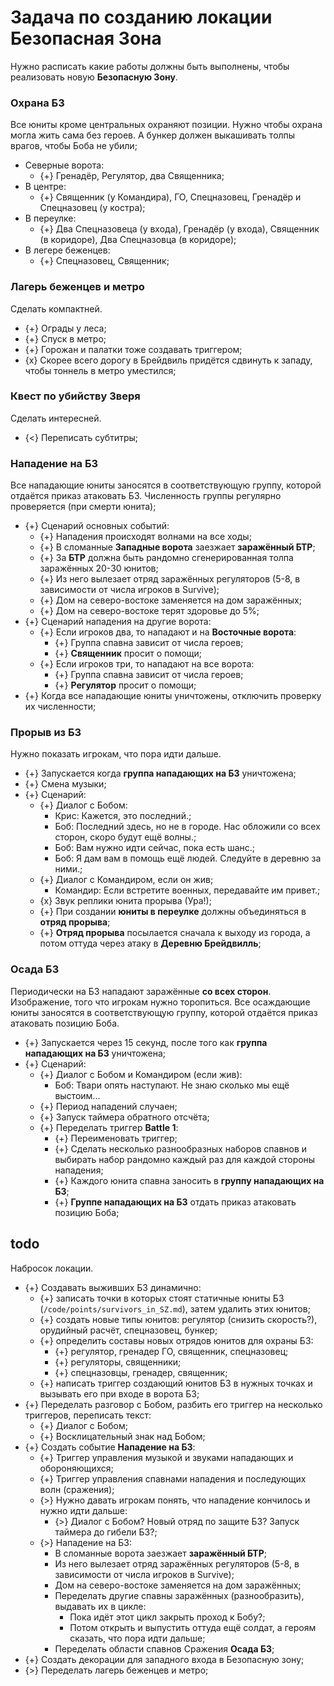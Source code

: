 # Задача по созданию локации Безопасная Зона

Нужно расписать какие работы должны быть выполнены, чтобы реализовать новую **Безопасную Зону**.

### Охрана БЗ
Все юниты кроме центральных охраняют позиции. Нужно чтобы охрана могла жить сама без героев. А бункер должен выкашивать толпы врагов, чтобы Боба не убили;

* Северные ворота:
   * {+} Гренадёр, Регулятор, два Священника;
* В центре:
   * {+} Священник (у Командира), ГО, Спецназовец, Гренадёр и Спецназовец (у костра);
* В переулке:
   * {+} Два Спецназовеца (у входа), Гренадёр (у входа), Священник (в коридоре), Два Спецназовца (в коридоре);
* В легере беженцев:
   * {+} Спецназовец, Священник;

### Лагерь беженцев и метро
Сделать компактней.

* {+} Ограды у леса;
* {+} Спуск в метро;
* {+} Горожан и палатки тоже создавать триггером;
* {x} Скорее всего дорогу в Брейдвиль придётся сдвинуть к западу, чтобы тоннель в метро уместился;

### Квест по убийству Зверя
Сделать интересней.

* {<} Переписать субтитры;

### Нападение на БЗ
Все нападающие юниты заносятся в соответствующую группу, которой отдаётся приказ атаковать БЗ. Численность группы регулярно проверяется (при смерти юнита);

* {+} Сценарий основных событий:
   * {+} Нападения происходят волнами на все ходы;
   * {+} В сломанные **Западные ворота** заезжает **заражённый БТР**;
   * {+} За **БТР** должна быть рандомно сгенерированная толпа заражённых 20-30 юнитов;
   * {+} Из него вылезает отряд заражённых регуляторов (5-8, в зависимости от числа игроков в Survive);
   * {+} Дом на северо-востоке заменяется на дом заражённых;
   * {+} Дом на северо-востоке терят здоровье до 5%;
* {+} Сценарий нападения на другие ворота:
   * {+} Если игроков два, то нападают и на **Восточные ворота**:
      * {+} Группа спавна зависит от числа героев;
      * {+} **Священник** просит о помощи;
   * {+} Если игроков три, то нападают на все ворота:
      * {+} Группа спавна зависит от числа героев;
      * {+} **Регулятор** просит о помощи;
* {+} Когда все нападающие юниты уничтожены, отключить проверку их численности;

### Прорыв из БЗ
Нужно показать игрокам, что пора идти дальше.

* {+} Запускается когда **группа нападающих на БЗ** уничтожена;
* {+} Смена музыки;
* {+} Сценарий:
   * {+} Диалог с Бобом:
      * Крис: Кажется, это последний.;
      * Боб: Последний здесь, но не в городе. Нас обложили со всех сторон, скоро будут ещё волны.;
      * Боб: Вам нужно идти сейчас, пока есть шанс.;
      * Боб: Я дам вам в помощь ещё людей. Следуйте в деревню за ними.;
   * {+} Диалог с Командиром, если он жив;
      * Командир: Если встретите военных, передавайте им привет.;
   * {x} Звук реплики юнита прорыва (Ура!);
   * {+} При создании **юниты в переулке** должны объединяться в **отряд прорыва**;
   * {+} **Отряд прорыва** посылается  сначала к выходу из города, а потом оттуда через атаку в **Деревню Брейдвилль**;

### Осада БЗ
Периодически на БЗ нападают заражённые **со всех сторон**. Изображение, того что игрокам нужно торопиться.
Все осаждающие юниты заносятся в соответствующую группу, которой отдаётся приказ атаковать позицию Боба.

* {+} Запускается через 15 секунд, после того как **группа нападающих на БЗ** уничтожена;
* {+} Сценарий:
   * {+} Диалог с Бобом и Командиром (если жив):
      * Боб: Твари опять наступают. Не знаю сколько мы ещё выстоим...
   * {+} Период нападений случаен;
   * {+} Запуск таймера обратного отсчёта;
   * {+} Переделать триггер **Battle 1**:
      * {+} Переименовать триггер;
      * {+} Сделать несколько разнообразных наборов спавнов и выбирать набор рандомно каждый раз для каждой стороны нападения;
      * {+} Каждого юнита спавна заносить в **группу нападающих на БЗ**;
      * {+} **Группе нападающих на БЗ** отдать приказ атаковать позицию Боба;

## todo
Набросок локации.

* {+} Создавать выживших БЗ динамично:
   * {+} записать точки в которых стоят статичные юниты БЗ (`/code/points/survivors_in_SZ.md`), затем удалить этих юнитов;
   * {+} создать новые типы юнитов: регулятор (снизить скорость?), орудийный расчёт, спецназовец, бункер;
   * {+} определить составы новых отрядов юнитов для охраны БЗ:
      * {+} регулятор, гренадер ГО, священник, спецназовец;
      * {+} регуляторы, священники;
      * {+} спецназовцы, гренадер, священник;
   * {+} написать триггер создающий юнитов БЗ в нужных точках и вызывать его при входе в ворота БЗ;
* {+} Переделать разговор с Бобом, разбить его триггер на несколько триггеров, переписать текст:
   * {+} Диалог с Бобом;
   * {+} Восклицательный знак над Бобом;
* {+} Создать событие **Нападение на БЗ**:
   * {+} Триггер управления музыкой и звуками нападающих и обороняющихся;
   * {+} Триггер управления спавнами нападения и последующих волн (сражения);
   * {>} Нужно давать игрокам понять, что нападение кончилось и нужно идти дальше:
      * {>} Диалог с Бобом? Новый отряд по защите БЗ? Запуск таймера до гибели БЗ?;
   * {>} Нападение на БЗ:
      * В сломанные ворота заезжает **заражённый БТР**;
      * Из него вылезает отряд заражённых регуляторов (5-8, в зависимости от числа игроков в Survive);
      * Дом на северо-востоке заменяется на дом заражённых;
      * Переделать другие спавны заражённых (разнообразить), выдавать их в цикле:
         * Пока идёт этот цикл закрыть проход к Бобу?;
         * Потом открыть и выпустить оттуда ещё солдат, а героям сказать, что пора идти дальше;
      * Переделать области спавнов Сражения **Осада БЗ**;
* {+} Создать декорации для западного входа в Безопасную зону;
* {>} Переделать лагерь беженцев и метро;